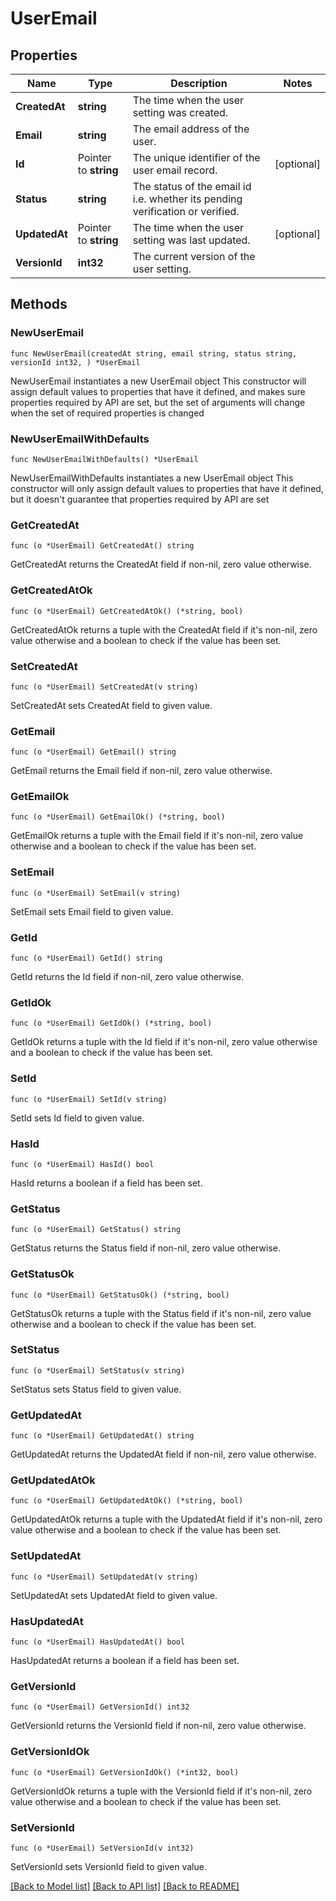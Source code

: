 # UserEmail

## Properties

Name | Type | Description | Notes
------------ | ------------- | ------------- | -------------
**CreatedAt** | **string** | The time when the user setting was created. | 
**Email** | **string** | The email address of the user. | 
**Id** | Pointer to **string** | The unique identifier of the user email record. | [optional] 
**Status** | **string** | The status of the email id i.e. whether its pending verification or verified. | 
**UpdatedAt** | Pointer to **string** | The time when the user setting was last updated. | [optional] 
**VersionId** | **int32** | The current version of the user setting. | 

## Methods

### NewUserEmail

`func NewUserEmail(createdAt string, email string, status string, versionId int32, ) *UserEmail`

NewUserEmail instantiates a new UserEmail object
This constructor will assign default values to properties that have it defined,
and makes sure properties required by API are set, but the set of arguments
will change when the set of required properties is changed

### NewUserEmailWithDefaults

`func NewUserEmailWithDefaults() *UserEmail`

NewUserEmailWithDefaults instantiates a new UserEmail object
This constructor will only assign default values to properties that have it defined,
but it doesn't guarantee that properties required by API are set

### GetCreatedAt

`func (o *UserEmail) GetCreatedAt() string`

GetCreatedAt returns the CreatedAt field if non-nil, zero value otherwise.

### GetCreatedAtOk

`func (o *UserEmail) GetCreatedAtOk() (*string, bool)`

GetCreatedAtOk returns a tuple with the CreatedAt field if it's non-nil, zero value otherwise
and a boolean to check if the value has been set.

### SetCreatedAt

`func (o *UserEmail) SetCreatedAt(v string)`

SetCreatedAt sets CreatedAt field to given value.


### GetEmail

`func (o *UserEmail) GetEmail() string`

GetEmail returns the Email field if non-nil, zero value otherwise.

### GetEmailOk

`func (o *UserEmail) GetEmailOk() (*string, bool)`

GetEmailOk returns a tuple with the Email field if it's non-nil, zero value otherwise
and a boolean to check if the value has been set.

### SetEmail

`func (o *UserEmail) SetEmail(v string)`

SetEmail sets Email field to given value.


### GetId

`func (o *UserEmail) GetId() string`

GetId returns the Id field if non-nil, zero value otherwise.

### GetIdOk

`func (o *UserEmail) GetIdOk() (*string, bool)`

GetIdOk returns a tuple with the Id field if it's non-nil, zero value otherwise
and a boolean to check if the value has been set.

### SetId

`func (o *UserEmail) SetId(v string)`

SetId sets Id field to given value.

### HasId

`func (o *UserEmail) HasId() bool`

HasId returns a boolean if a field has been set.

### GetStatus

`func (o *UserEmail) GetStatus() string`

GetStatus returns the Status field if non-nil, zero value otherwise.

### GetStatusOk

`func (o *UserEmail) GetStatusOk() (*string, bool)`

GetStatusOk returns a tuple with the Status field if it's non-nil, zero value otherwise
and a boolean to check if the value has been set.

### SetStatus

`func (o *UserEmail) SetStatus(v string)`

SetStatus sets Status field to given value.


### GetUpdatedAt

`func (o *UserEmail) GetUpdatedAt() string`

GetUpdatedAt returns the UpdatedAt field if non-nil, zero value otherwise.

### GetUpdatedAtOk

`func (o *UserEmail) GetUpdatedAtOk() (*string, bool)`

GetUpdatedAtOk returns a tuple with the UpdatedAt field if it's non-nil, zero value otherwise
and a boolean to check if the value has been set.

### SetUpdatedAt

`func (o *UserEmail) SetUpdatedAt(v string)`

SetUpdatedAt sets UpdatedAt field to given value.

### HasUpdatedAt

`func (o *UserEmail) HasUpdatedAt() bool`

HasUpdatedAt returns a boolean if a field has been set.

### GetVersionId

`func (o *UserEmail) GetVersionId() int32`

GetVersionId returns the VersionId field if non-nil, zero value otherwise.

### GetVersionIdOk

`func (o *UserEmail) GetVersionIdOk() (*int32, bool)`

GetVersionIdOk returns a tuple with the VersionId field if it's non-nil, zero value otherwise
and a boolean to check if the value has been set.

### SetVersionId

`func (o *UserEmail) SetVersionId(v int32)`

SetVersionId sets VersionId field to given value.



[[Back to Model list]](../README.md#documentation-for-models) [[Back to API list]](../README.md#documentation-for-api-endpoints) [[Back to README]](../README.md)


